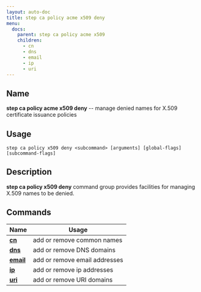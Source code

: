 ```yaml
---
layout: auto-doc
title: step ca policy acme x509 deny
menu:
  docs:
    parent: step ca policy acme x509
    children:
      - cn
      - dns
      - email
      - ip
      - uri
---
```


## Name
**step ca policy acme x509 deny** -- manage denied names for X.509 certificate issuance policies

## Usage

```raw
step ca policy x509 deny <subcommand> [arguments] [global-flags] [subcommand-flags]
```

## Description

**step ca policy x509 deny** command group provides facilities for managing X.509 names to be denied.

## Commands


| Name | Usage |
|---|---|
| **[cn](cn/)** | add or remove common names |
| **[dns](dns/)** | add or remove DNS domains |
| **[email](email/)** | add or remove email addresses |
| **[ip](ip/)** | add or remove ip addresses |
| **[uri](uri/)** | add or remove URI domains |

